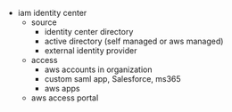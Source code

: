 - iam identity center
    - source
        - identity center directory
        - active directory (self managed or aws managed)
        - external identity provider
    - access
        - aws accounts in organization
        - custom saml app, Salesforce, ms365
        - aws apps
    - aws access portal